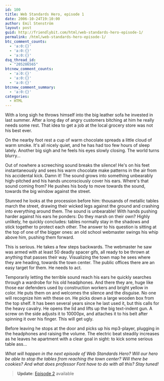```yaml
---
id: 100
title: Web Standards Hero, episode 1
date: 2006-10-24T19:10:00
author: Emil Stenström
layout: post
guid: http://friendlybit.com/html/web-standards-hero-episode-1/
permalink: /html/web-standards-hero-episode-1/
btc_comment_counts:
  - 'a:0:{}'
  - 'a:0:{}'
  - 'a:0:{}'
dsq_thread_id:
  - "205286565"
btcnew_comment_counts:
  - 'a:0:{}'
  - 'a:0:{}'
  - 'a:0:{}'
btcnew_comment_summary:
  - 'a:0:{}'
categories:
  - HTML
---
```

With a long sigh he throws himself into the big leather sofa he invested in last summer. After a long day of angry customers bitching at him he really needs some rest. That idea to get a job at the local grocery store was not his best ever.

On the nearby foot rest a cup of warm chocolate spreads a little cloud of warm smoke. It's all nicely quiet, and he has had too few hours of sleep lately. Another big sigh and he feels his eyes slowly closing. The world turns blurry…

Out of nowhere a screeching sound breaks the silence! He's on his feet instantaneously and sees his warm chocolate make patterns in the air from his accidental kick. Damn it! The sound grows into something unbearably high-pitched and his hands unconsciously cover his ears. Where's that sound coming from? He pushes his body to move towards the sound, towards the big window against the street.

Stunned he looks at the procession before him: thousands of metallic tables march the street, drawing their wicked legs against the ground and crashing into everything around them. The sound is unbearable! With hands pushing harder against his ears he ponders: Do they marsh on their own? Highly unlikely, he quickly concludes: tables normally stay in the shadows and stick together to protect each other. The answer to his question is sitting at the top of one of the bigger ones: an old school webmaster swings his whip above him, pushing them forward.

This is serious. He takes a few steps backwards. The webmaster he saw was armed with at least 50 deadly spacer gifs, all ready to be thrown at anything that passes their way. Visualizing the town map he sees where they are heading, towards the town center. The public offices there are an easy target for them. He needs to act.

Temporarily letting the terrible sound reach his ears he quickly searches through a wardrobe for his old headphones. And there they are, huge like those ear defenders used by construction workers and bright yellow in color. He puts them on and welcomes the silence and the disguise. No one will recognize him with these on. He picks down a large wooden box from the top shelf. It has been several years since he last used it, but this calls for the heavy cavalry. He opens the lid and lifts up the big text-indent gun. A screw on the side adjusts it to 10000px, and attaches it to his belt after spinning it over his finger. This will get ugly.

Before leaving he stops at the door and picks up his mp3-player, plugging in the headphones and raising the volume. The electric beat steadily increases as he leaves he apartment with a clear goal in sight: to kick some serious table ass…

_What will happen in the next episode of Web Standards Hero? Will our hero be able to stop the tables from reaching the town center? Will there be cookies? And what does professor Font have to do with all this? Stay tuned!_

> **Update**: [Episode 2](/html/web-standards-hero-episode-2/) available
